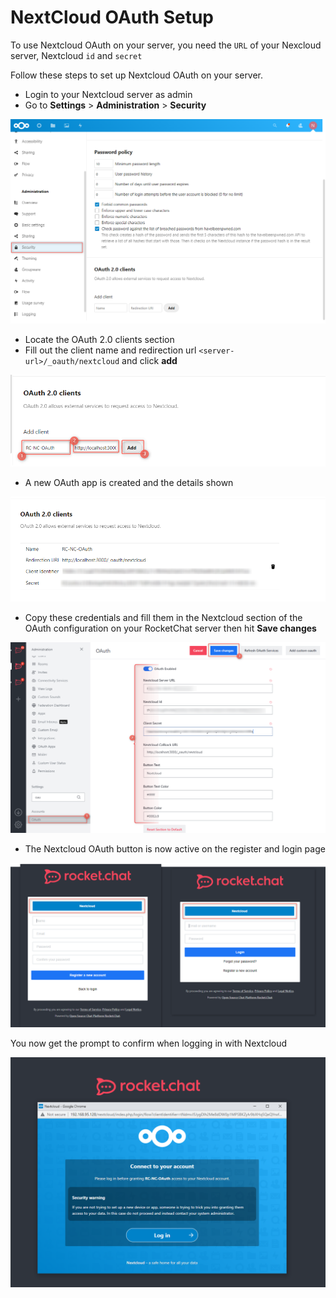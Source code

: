 # NextCloud OAuth Setup

To use Nextcloud OAuth on your server, you need the `URL` of your Nexcloud server, Nextcloud `id` and `secret`

Follow these steps to set up Nextcloud OAuth on your server.&#x20;

* Login to your Nextcloud server as admin
* &#x20;Go to **Settings** > **Administration** > **Security**

![](<../../../../.gitbook/assets/image (643).png>)

* Locate the OAuth 2.0 clients section
* Fill out the client name and redirection url `<server-url>/_oauth/nextcloud` and click **add**

![](<../../../../.gitbook/assets/image (638).png>)

* A new OAuth app is created and the details shown

![](<../../../../.gitbook/assets/image (637).png>)

* Copy these credentials and fill them in the Nextcloud section of the OAuth configuration on your RocketChat server then hit **Save changes**

![](<../../../../.gitbook/assets/image (673).png>)

* The Nextcloud OAuth button is now active on the register and login page

![](<../../../../.gitbook/assets/image (657).png>)

You now get the prompt to confirm when logging in with Nextcloud

![](<../../../../.gitbook/assets/image (677).png>)
